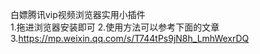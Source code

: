 白嫖腾讯vip视频浏览器实用小插件  
1.拖进浏览器安装即可
2.使用方法可以参考下面的文章  
3.https://mp.weixin.qq.com/s/T744tPs9jN8h_LmhWexrDQ
